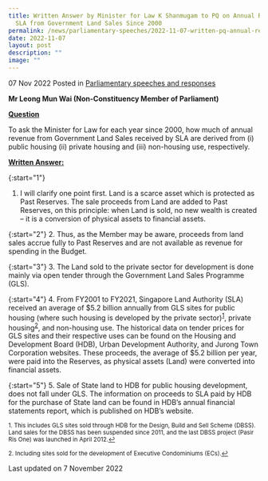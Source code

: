```yaml
---
title: Written Answer by Minister for Law K Shanmugam to PQ on Annual Revenue Received by
  SLA from Government Land Sales Since 2000
permalink: /news/parliamentary-speeches/2022-11-07-written-pq-annual-revenue-received-sla-gls-since-2000/
date: 2022-11-07
layout: post
description: ""
image: ""
---
```

07 Nov 2022 Posted in [Parliamentary speeches and responses](/news/parliamentary-speeches)

**Mr Leong Mun Wai (Non-Constituency Member of Parliament)**

<b><u>Question</u></b>

To ask the Minister for Law for each year since 2000, how much of annual revenue from Government Land Sales received by SLA are derived from (i) public housing (ii) private housing and (iii) non-housing use, respectively.

<b><u>Written Answer:</u></b>

{:start="1"}
1.	I will clarify one point first. Land is a scarce asset which is protected as Past Reserves. The sale proceeds from Land are added to Past Reserves, on this principle: when Land is sold, no new wealth is created – it is a conversion of physical assets to financial assets.

{:start="2"}
2.	Thus, as the Member may be aware, proceeds from land sales accrue fully to Past Reserves and are not available as revenue for spending in the Budget.

{:start="3"}
3.	The Land sold to the private sector for development is done mainly via open tender through the Government Land Sales Programme (GLS).

{:start="4"}
4.	From FY2001 to FY2021, Singapore Land Authority (SLA) received an average of $5.2 billion annually from GLS sites for public housing (where such housing is developed by the private sector)<sup><a href="#fn1" id="ref1">1</a></sup>, private housing<sup><a href="#fn2" id="ref2">2</a></sup>, and non-housing use. The historical data on tender prices for GLS sites and their respective uses can be found on the Housing and Development Board (HDB), Urban Development Authority, and Jurong Town Corporation websites. These proceeds, the average of $5.2 billion per year, were paid into the Reserves, as physical assets (Land) were converted into financial assets.

{:start="5"}
5.	Sale of State land to HDB for public housing development, does not fall under GLS. The information on proceeds to SLA paid by HDB for the purchase of State land can be found in HDB’s annual financial statements report, which is published on HDB’s website.
 
 <p><sup id="fn1">1. This includes GLS sites sold through HDB for the Design, Build and Sell Scheme (DBSS). Land sales for the DBSS has been suspended since 2011, and the last DBSS project (Pasir Ris One) was launched in April 2012.<a href="#ref1" title="Jump back to footnote 1 in the text.">↩</a></sup></p>

<p><sup id="fn2">2. Including sites sold for the development of Executive Condominiums (ECs).<a href="#ref2" title="Jump back to footnote 2 in the text.">↩</a></sup></p>

<p class="right-side-updated">Last updated on 7 November 2022</p>
